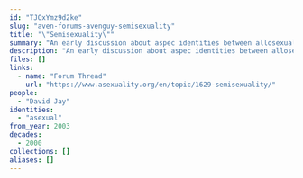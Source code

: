```yaml
---
id: "TJOxYmz9d2ke"
slug: "aven-forums-avenguy-semisexuality"
title: "\"Semisexuality\""
summary: "An early discussion about aspec identities between allosexual and asexual"
description: "An early discussion about aspec identities between allosexual and asexual which predates terms like \"gray-asexual\" and \"demisexual\""
files: []
links:
  - name: "Forum Thread"
    url: "https://www.asexuality.org/en/topic/1629-semisexuality/"
people:
  - "David Jay"
identities:
  - "asexual"
from_year: 2003
decades:
  - 2000
collections: []
aliases: []
---
```

